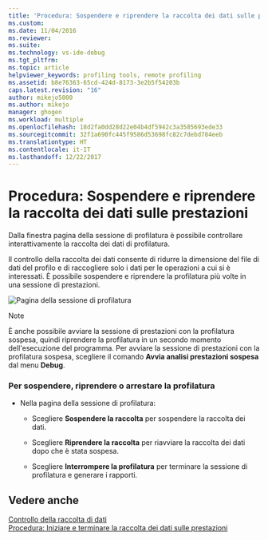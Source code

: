 ```yaml
---
title: 'Procedura: Sospendere e riprendere la raccolta dei dati sulle prestazioni | Microsoft Docs'
ms.custom: 
ms.date: 11/04/2016
ms.reviewer: 
ms.suite: 
ms.technology: vs-ide-debug
ms.tgt_pltfrm: 
ms.topic: article
helpviewer_keywords: profiling tools, remote profiling
ms.assetid: b8e76363-65cd-424d-8173-3e2b5f54203b
caps.latest.revision: "16"
author: mikejo5000
ms.author: mikejo
manager: ghogen
ms.workload: multiple
ms.openlocfilehash: 18d2fa0dd28d22e04b4df5942c3a3585693ede33
ms.sourcegitcommit: 32f1a690fc445f9586d53698fc82c7debd784eeb
ms.translationtype: HT
ms.contentlocale: it-IT
ms.lasthandoff: 12/22/2017
---
```

# <a name="how-to-pause-and-resume-performance-data-collection"></a>Procedura: Sospendere e riprendere la raccolta dei dati sulle prestazioni
Dalla finestra pagina della sessione di profilatura è possibile controllare interattivamente la raccolta dei dati di profilatura.  
  
 Il controllo della raccolta dei dati consente di ridurre la dimensione del file di dati del profilo e di raccogliere solo i dati per le operazioni a cui si è interessati. È possibile sospendere e riprendere la profilatura più volte in una sessione di prestazioni.  
  
 ![Pagina della sessione di profilatura](../profiling/media/prof_profilingsessionpage.png "PROF_ProfilingSessionPage")  
  
> [!NOTE]
>  È anche possibile avviare la sessione di prestazioni con la profilatura sospesa, quindi riprendere la profilatura in un secondo momento dell'esecuzione del programma. Per avviare la sessione di prestazioni con la profilatura sospesa, scegliere il comando **Avvia analisi prestazioni sospesa** dal menu **Debug**.  
  
### <a name="to-pause--resume-or-stop-profiling"></a>Per sospendere, riprendere o arrestare la profilatura  
  
-   Nella pagina della sessione di profilatura:  
  
    -   Scegliere **Sospendere la raccolta** per sospendere la raccolta dei dati.  
  
    -   Scegliere **Riprendere la raccolta** per riavviare la raccolta dei dati dopo che è stata sospesa.  
  
    -   Scegliere **Interrompere la profilatura** per terminare la sessione di profilatura e generare i rapporti.  
  
## <a name="see-also"></a>Vedere anche  
 [Controllo della raccolta di dati](../profiling/controlling-data-collection.md)   
 [Procedura: Iniziare e terminare la raccolta dei dati sulle prestazioni](../profiling/how-to-start-and-end-performance-data-collection.md)